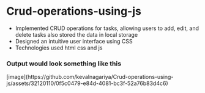 # Crud-operations-using-js

<ul>
  <li>Implemented CRUD operations for tasks, allowing users to add, edit, and delete tasks also stored the data in local storage</li>
  <li>Designed an intuitive user interface using CSS</li>
  <li>Technologies used html css and js</li>
</ul>

<h3> Output would look something like this </h3>
[image](https://github.com/kevalnagariya/Crud-operations-using-js/assets/32120110/0f5c0479-e84d-4081-bc3f-52a76b83d4c6)
